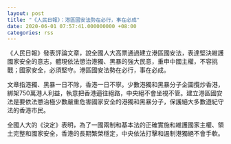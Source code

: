 ```yaml
---
layout: post
title: "《人民日報》：港區國安法勢在必行，事在必成"
date: 2020-06-01 07:57:41.000000000 +08:00
categories: rss
---
```


《人民日報》發表評論文章，說全國人大高票通過建立港區國安法，表達堅決維護國家安全的意志，體現依法懲治港獨、黑暴的強大民意，重申中國主權，不容挑戰；國家安全，必須堅守。港區國安法勢在必行，事在必成。

文章指港獨、黑暴一日不除，香港一日不寧。少數港獨和黑暴分子企圖攬炒香港，綁架750萬港人利益，執意把香港逼往絕路，中央絕不會坐視不管。建立港區國安法是要依法懲治極少數嚴重危害國家安全的港獨和黑暴分子，保護絕大多數遵紀守法的香港市民。

全國人大的《決定》表明，為了一國兩制和基本法的正確實施和維護國家主權、領土完整和國家安全，香港的長期繁榮穩定，中央依法打擊和遏制港獨絕不會手軟。
